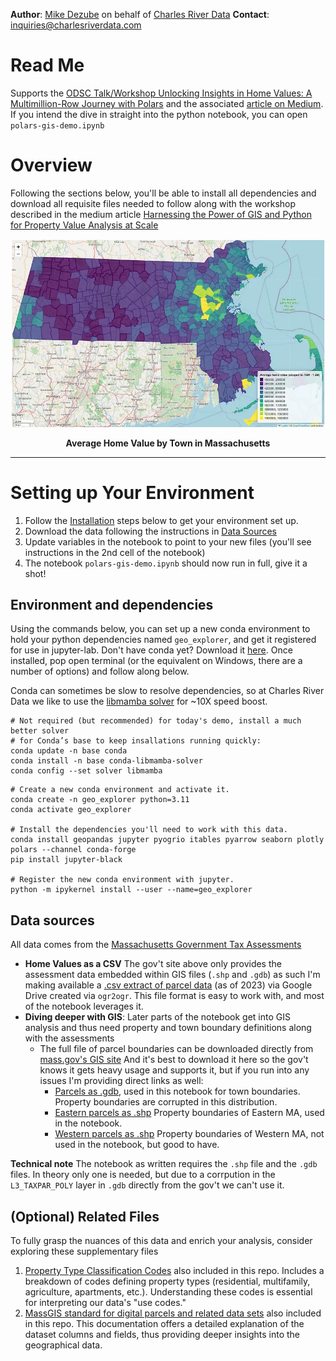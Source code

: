 **Author**: [Mike Dezube](https://www.linkedin.com/in/mikedezube/) on behalf of [Charles River Data](https://www.charlesriverdata.com/)
**Contact**: inquiries@charlesriverdata.com


# Read Me

Supports the [ODSC Talk/Workshop Unlocking Insights in Home Values: A Multimillion-Row Journey with Polars](https://odsc.com/speakers/unlocking-insights-in-home-values-a-multimillion-row-journey-with-polars/) and the associated [article on Medium](https://medium.com/@odsc/harnessing-the-power-of-gis-and-python-for-property-value-analysis-at-scale-24266ba8c02a). If you intend the dive in straight into the python notebook, you can open `polars-gis-demo.ipynb`

# Overview

Following the sections below, you'll be able to install all dependencies and download all requisite files needed to follow along with the workshop described in the medium article [Harnessing the Power of GIS and Python for Property Value Analysis at Scale](https://odsc.medium.com/harnessing-the-power-of-gis-and-python-for-property-value-analysis-at-scale-24266ba8c02a)

<div style="width:100%; text-align:center">
  <img src="screenshots/Avg%20Home%20Value%20by%20Town.png" alt="Average Home Value by Town in Massachusetts" style="max-height:600px; margin:auto"/>
  <p style="font-weight:bold">Average Home Value by Town in Massachusetts</p>
</div>

<hr/>

# Setting up Your Environment

  1. Follow the [Installation](#installation) steps below to get your environment set up.
  2. Download the data following the instructions in [Data Sources](#data-sources)
  3. Update variables in the notebook to point to your new files (you'll see instructions in the 2nd cell of the notebook)
  4. The notebook `polars-gis-demo.ipynb` should now run in full, give it a shot!

## Environment and dependencies

Using the commands below, you can set up a new conda environment to hold your python dependencies named `geo_explorer`, and get it registered for use in jupyter-lab.  Don't have conda yet?  Download it [here](https://www.anaconda.com/download).  Once installed, pop open terminal (or the equivalent on Windows, there are a number of options) and follow along below.

Conda can sometimes be slow to resolve dependencies, so at Charles River Data we like to use the [libmamba solver](https://www.anaconda.com/blog/a-faster-conda-for-a-growing-community) for ~10X speed boost.
```
# Not required (but recommended) for today's demo, install a much better solver
# for Conda’s base to keep insallations running quickly:
conda update -n base conda
conda install -n base conda-libmamba-solver
conda config --set solver libmamba
```

```
# Create a new conda environment and activate it.
conda create -n geo_explorer python=3.11
conda activate geo_explorer

# Install the dependencies you'll need to work with this data.
conda install geopandas jupyter pyogrio itables pyarrow seaborn plotly polars --channel conda-forge
pip install jupyter-black

# Register the new conda environment with jupyter.
python -m ipykernel install --user --name=geo_explorer
```

## Data sources

All data comes from the [Massachusetts Government Tax Assessments](https://www.mass.gov/info-details/massgis-data-property-tax-parcels)
 * **Home Values as a CSV** The gov't site above only provides the assessment data embedded within GIS files (`.shp` and `.gdb`) as such I'm making available a [.csv extract of parcel data](https://drive.google.com/file/d/1h8sZ3U2nmurJ5BxfngAdhQfb0U13ladB/view?usp=drive_link) (as of 2023) via Google Drive created via `ogr2ogr`.  This file format is easy to work with, and most of the notebook leverages it.
 * **Diving deeper with GIS**: Later parts of the notebook get into GIS analysis and thus need property and town boundary definitions along with the assessments
   * The full file of parcel boundaries can be downloaded directly from [mass.gov's GIS site](https://www.mass.gov/forms/massgis-request-statewide-parcel-data) And it's best to download it here so the gov't knows it gets heavy usage and supports it, but if you run into any issues I'm providing direct links as well:
     * [Parcels as .gdb](https://drive.google.com/file/d/1_NTjM6hAY7k68-jd8qVsP9sSkvZii4wc/view?usp=drive_link), used in this notebook for town boundaries.  Property boundaries are corrupted in this distribution.
     * [Eastern parcels as .shp](https://drive.google.com/file/d/1kRMw_o71WIMdbPG4yd7DUtniHralR_ub/view?usp=drive_link) Property boundaries of Eastern MA, used in the notebook.
     * [Western parcels as .shp](https://drive.google.com/file/d/1eVMU_rseKeqY-Bv-4V6NeKbiKgM0M09-/view?usp=drive_link) Property boundaries of Western MA, not used in the notebook, but good to have.
  
  **Technical note**
  The notebook as written requires the `.shp` file and the `.gdb` files.  In theory only one is needed, but due to a corrpution in the `L3_TAXPAR_POLY` layer in `.gdb` directly from the gov't we can't use it.


## (Optional) Related Files

To fully grasp the nuances of this data and enrich your analysis, consider exploring these supplementary files

1. [Property Type Classification Codes](https://www.mass.gov/files/documents/2016/08/wr/classificationcodebook.pdf) also included in this repo.  Includes a breakdown of codes defining property types (residential, multifamily, agriculture, apartments, etc.). Understanding these codes is essential for interpreting our data's "use codes."
2. [MassGIS standard for digital parcels and related data sets](https://www.mass.gov/info-details/massgis-standard-for-digital-parcels-and-related-data-sets) also included in this repo.  This documentation offers a detailed explanation of the dataset columns and fields, thus providing deeper insights into the geographical data.